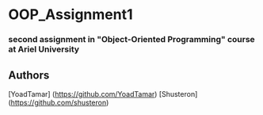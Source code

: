 # OOP_Assignment1
### second assignment in "Object-Oriented Programming" course at Ariel University 
## Authors
[YoadTamar] (https://github.com/YoadTamar)
[Shusteron] (https://github.com/shusteron)
